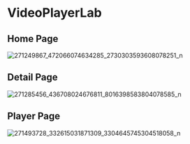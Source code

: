 # VideoPlayerLab
 
## Home Page
![271249867_472066074634285_2730303593608078251_n](https://user-images.githubusercontent.com/51369777/148491855-4899aef5-ee62-4b18-b63a-40cac02f6ba8.jpg)

## Detail Page
![271285456_436708024676811_8016398583804078585_n](https://user-images.githubusercontent.com/51369777/148491850-85525b01-da0f-4703-b157-dd7bff6173e5.jpg)

## Player Page
![271493728_332615031871309_3304645745304518058_n](https://user-images.githubusercontent.com/51369777/148491858-6a7617a9-3490-43d9-a76b-9ee6d91822b2.jpg)
